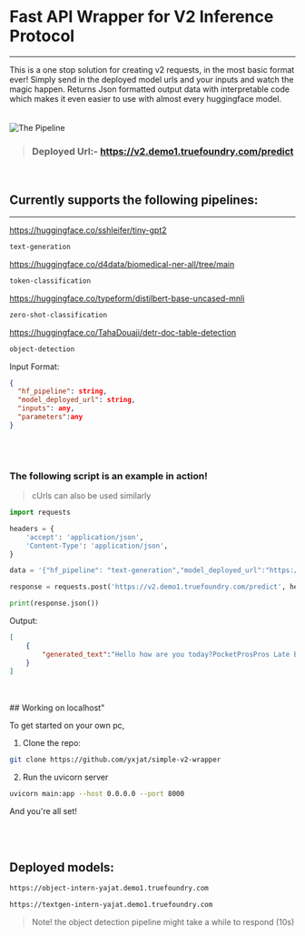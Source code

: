# Fast API Wrapper for V2 Inference Protocol
---
This is a one stop solution for creating v2 requests, in the most basic format ever! Simply send in the deployed model urls and your inputs and watch the magic happen. Returns Json formatted output data with interpretable code which makes it even easier to use with almost every huggingface model. 
</br>
</br>
</br>
![The Pipeline](https://github.com/yxjat/simple-v2-wrapper/assets/96134951/80ee8257-a2e8-46df-b005-9e6f0069cf48)

> ### Deployed Url:- https://v2.demo1.truefoundry.com/predict

</br>

## Currently supports the following pipelines:
---
https://huggingface.co/sshleifer/tiny-gpt2
```bash
text-generation
```

https://huggingface.co/d4data/biomedical-ner-all/tree/main
```bash
token-classification
```

https://huggingface.co/typeform/distilbert-base-uncased-mnli

```bash
zero-shot-classification
```

https://huggingface.co/TahaDouaji/detr-doc-table-detection
```bash
object-detection
```

Input Format:
```json
{
  "hf_pipeline": string,
  "model_deployed_url": string,
  "inputs": any,
  "parameters":any
}
```
</br>
</br>

### The following script is an example in action!

>cUrls can also be used similarly

```python
import requests

headers = {
    'accept': 'application/json',
    'Content-Type': 'application/json',
}

data = '{"hf_pipeline": "text-generation","model_deployed_url":"https://text-generation-ml-intern-assign.tfy-gcp-standard-usce1.devtest.truefoundry.tech/v2/models/text-generation/infer","inputs": "Hello, how are you today? ","parameters": {"min_new_tokens": 10,"do_sample": true,"temperature": 1.0,"max_new_tokens": 20,"num_return_sequences": 5}}'

response = requests.post('https://v2.demo1.truefoundry.com/predict', headers=headers, data=data)

print(response.json())
```

Output:

```json
[
	{
		"generated_text":"Hello how are you today?PocketProsPros Late Boone� brutality skilletOutside omega Late workshops omega representations predators incarcer WheelsGy PocketGy Pocket653MostOutside representations factors Bend grandchildren praying boils Medicacious Redux mutual omega skillet Pocket predators predators� representations Tre"
	}
]
```
</br>
</br>
## Working on localhost"

To get started on your own pc,

1. Clone the repo:
```bash
git clone https://github.com/yxjat/simple-v2-wrapper
```

2. Run the uvicorn server
```bash
uvicorn main:app --host 0.0.0.0 --port 8000
```
And you're all set!

</br>
</br>

## Deployed models:

```bash
https://object-intern-yajat.demo1.truefoundry.com
```
```bash
https://textgen-intern-yajat.demo1.truefoundry.com
```

> Note! the object detection pipeline might take a while to respond (10s)

